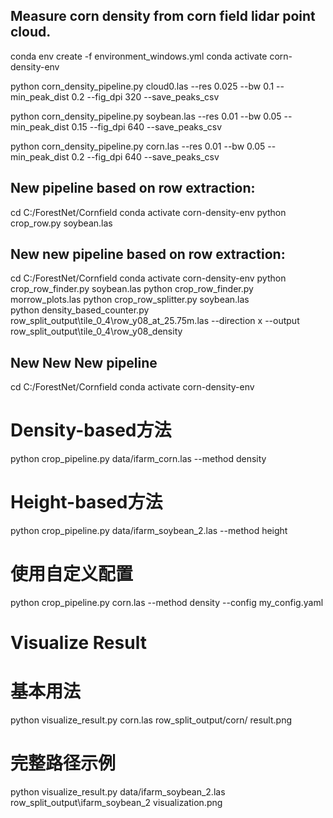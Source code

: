 ## Measure corn density from corn field lidar point cloud.

conda env create -f environment_windows.yml
conda activate corn-density-env

python corn_density_pipeline.py cloud0.las --res 0.025 --bw 0.1 --min_peak_dist 0.2 --fig_dpi 320 --save_peaks_csv

python corn_density_pipeline.py soybean.las --res 0.01 --bw 0.05 --min_peak_dist 0.15 --fig_dpi 640 --save_peaks_csv

python corn_density_pipeline.py corn.las --res 0.01 --bw 0.05 --min_peak_dist 0.2 --fig_dpi 640 --save_peaks_csv

## New pipeline based on row extraction:
cd C:/ForestNet/Cornfield
conda activate corn-density-env
python crop_row.py soybean.las


## New new pipeline based on row extraction:
cd C:/ForestNet/Cornfield
conda activate corn-density-env
python crop_row_finder.py soybean.las
python crop_row_finder.py morrow_plots.las
python crop_row_splitter.py soybean.las  
python density_based_counter.py row_split_output\tile_0_4\row_y08_at_25.75m.las --direction x --output row_split_output\tile_0_4\row_y08_density

## New New New pipeline
cd C:/ForestNet/Cornfield
conda activate corn-density-env

# Density-based方法
python crop_pipeline.py data/ifarm_corn.las --method density

# Height-based方法
python crop_pipeline.py data/ifarm_soybean_2.las --method height

# 使用自定义配置
python crop_pipeline.py corn.las --method density --config my_config.yaml

# Visualize Result
# 基本用法
python visualize_result.py corn.las row_split_output/corn/ result.png

# 完整路径示例
python visualize_result.py data/ifarm_soybean_2.las row_split_output\ifarm_soybean_2 visualization.png


